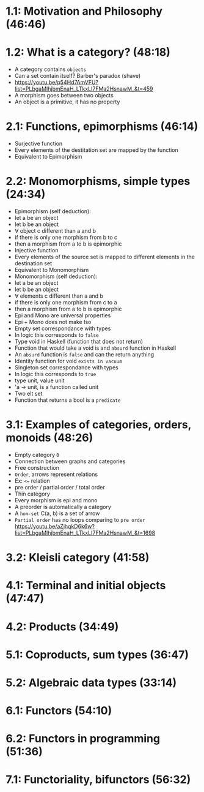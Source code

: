 <!-- *********************************************************************** -->
<!--                                                                         -->
<!--                                                      :::      ::::::::  -->
<!-- Category_Theory.md                                 :+:      :+:    :+:  -->
<!--                                                  +:+ +:+         +:+    -->
<!-- By: ngoguey <ngoguey@student.42.fr>            +#+  +:+       +#+       -->
<!--                                              +#+#+#+#+#+   +#+          -->
<!-- Created: 2016/10/07 07:18:17 by ngoguey           #+#    #+#            -->
<!-- Updated: 2016/10/07 09:02:07 by ngoguey          ###   ########.fr      -->
<!--                                                                         -->
<!-- *********************************************************************** -->

# 1.1: Motivation and Philosophy (46:46)
# 1.2: What is a category? (48:18)
- A category contains `objects`
- Can a set contain itself? Barber's paradox (shave)
 - https://youtu.be/p54Hd7AmVFU?list=PLbgaMIhjbmEnaH_LTkxLI7FMa2HsnawM_&t=459
- A morphism goes between two objects
- An object is a primitive, it has no property

# 2.1: Functions, epimorphisms (46:14)
- Surjective function
 - Every elements of the destitation set are mapped by the function
 - Equivalent to Epimorphism

# 2.2: Monomorphisms, simple types (24:34)
- Epimorphism (self deduction):
 - let a be an object
 - let b be an object
 - ∀ object c different than a and b
 - if there is only one morphism from b to c
 - then a morphism from a to b is epimorphic
- Injective function
 - Every elements of the source set is mapped to different elements in the destination set
 - Equivalent to Monomorphism
- Monomorphism (self deduction):
 - let a be an object
 - let b be an object
 - ∀ elements c different than a and b
 - if there is only one morphism from c to a
 - then a morphism from a to b is epimorphic
- Epi and Mono are universal properties
- Epi + Mono does not make Iso
- Empty set correspondance with types
 - In logic this corresponds to `false`
 - Type void in Haskell (function that does not return)
 - Function that would take a void is and `absurd` function in Haskell
 - An `absurd` function is `false` and can the return anything
 - Identity function for void `exists in vacuum`
- Singleton set correspondance with types
 - In logic this corresponds to `true`
 - type unit, value unit
 - 'a -> unit, is a function called unit
- Two elt set
 - Function that returns a bool is a `predicate`

# 3.1: Examples of categories, orders, monoids (48:26)
- Empty category `0`
- Connection between graphs and categories
- Free construction
- `Order`, arrows represent relations
 - Ex: `<=` relation
 - pre order / partial order / total order
- Thin category
 - Every morphism is epi and mono
- A preorder is automatically a category
- A `hom-set` C(a, b) is a set of arrow
- `Partial order` has no loops comparing to `pre order`
https://youtu.be/aZjhqkD6k6w?list=PLbgaMIhjbmEnaH_LTkxLI7FMa2HsnawM_&t=1698

# 3.2: Kleisli category (41:58)

# 4.1: Terminal and initial objects (47:47)

# 4.2: Products (34:49)

# 5.1: Coproducts, sum types (36:47)

# 5.2: Algebraic data types (33:14)

# 6.1: Functors (54:10)

# 6.2: Functors in programming (51:36)

# 7.1: Functoriality, bifunctors (56:32)
